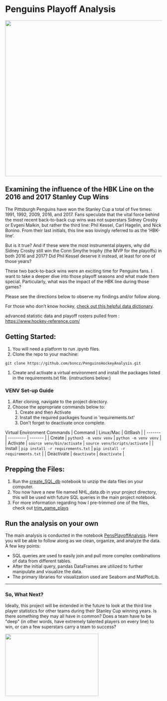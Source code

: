 # Penguins Playoff Analysis
<img src="https://i.pinimg.com/originals/ec/82/5b/ec825b288a1abea2a911e1f5f4fa1c36.jpg" width="1000" height="500">


## Examining the influence of the HBK Line on the 2016 and 2017 Stanley Cup Wins

The Pittsburgh Penguins have won the Stanley Cup a total of five times: 1991, 1992, 2009, 2016, and 2017. Fans speculate that the vital force behind the most recent back-to-back cup wins was not superstars Sidney Crosby or Evgeni Malkin, but rather the third line: Phil Kessel, Carl Hagelin, and Nick Bonino. From their last initials, this line was lovingly referred to as the ‘HBK-line’.

But is it true? And if these were the most instrumental players, why did Sidney Crosby still win the Conn Smythe trophy (the MVP for the playoffs) in both 2016 and 2017? Did Phil Kessel deserve it instead, at least for one of those years?

These two back-to-back wins were an exciting time for Penguins fans. I want to take a deeper dive into those playoff seasons and what made them special. Particularly, what was the impact of the HBK line during those games? 

Please see the directions below to observe my findings and/or follow along. 

For those who don’t know hockey, [check out this helpful data dictionary](data_dictionary.md). 

advanced statistic data and playoff rosters pulled from : https://www.hockey-reference.com/ 

## Getting Started:

1. You will need a platform to run .ipynb files.
1. Clone the repo to your machine:

`git clone https://github.com/boncz/PenguinsHockeyAnalysis.git`

1. Create and activate a virtual environment and install the packages listed in the 
requirements.txt file. (instructions below:)

###  VENV Set-up Guide

1. After cloning, navigate to the project directory.
1. Choose the appropriate commands below to: 
    1. Create and then Activate
    1. Install the required packages found in 'requirements.txt'
    1. Don't forget to deactivate once complete.

Virtual Environment Commands
| Command | Linux/Mac | GitBash |
| ------- | --------- | ------- |
| Create | `python3 -m venv venv` | `python -m venv venv` |
| Activate | `source venv/bin/activate` | `source venv/Scripts/activate` |
| Install | `pip install -r requirements.txt` | `pip install -r requirements.txt` |
| Deactivate | `deactivate` | `deactivate` | 

## Prepping the Files:

1. Run the [create_SQL_db](/create_sql_db.ipynb) notebook to unzip the data files on your computer. 
1. You now have a new file named NHL_data.db in your project directory, this will be used with future SQL queries in the main project notebook.
1. For more information regarding how I pre-trimmed one of the files, check out [trim_game_plays](/trim_game_plays.ipynb)

## Run the analysis on your own

The main analysis is conducted in the notebook [PensPlayoffAnalysis](/PensPlayoffAnalysis.ipynb). Here you will be able to follow along as we clean, organize, and analyze the data. A few key points:
* SQL queries are used to easily join and pull more complex combinations of data from different tables. 
* After the initial query, pandas DataFrames are utilized to further manipulate and visualize the data. 
* The primary libraries for visualization used are Seaborn and MatPlotLib. 

---

### So, What Next?

Ideally, this project will be extended in the future to look at the third line player statistics for other teams during their Stanley Cup winning years. Is there something they may all have in common? Does a team have to be "deep" (in other words, have extremely talented players on every line) to win, or can a few superstars carry a team to success? 


<img src="https://pbs.twimg.com/media/CodxW7HWIAAWmU5?format=jpg&name=4096x4096" width="300" height="200">





